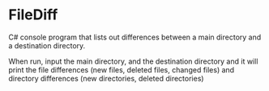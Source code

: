 # FileDiff
C# console program that lists out differences between a main directory and a destination directory.

When run, input the main directory, and the destination directory and it will print the file differences (new files, deleted files, changed files) and directory differences (new directories, deleted directories)
